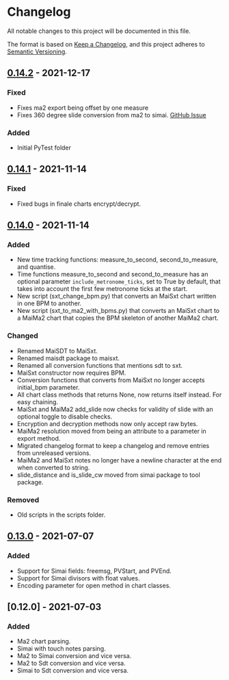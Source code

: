 # Changelog
All notable changes to this project will be documented in this file.

The format is based on [Keep a Changelog](https://keepachangelog.com/en/1.0.0/),
and this project adheres to [Semantic Versioning](https://semver.org/spec/v2.0.0.html).

## [0.14.2] - 2021-12-17
### Fixed
- Fixes ma2 export being offset by one measure
- Fixes 360 degree slide conversion from ma2 to simai. [GitHub Issue](https://github.com/donmai-me/MaiConverter/issues/9)

### Added
- Initial PyTest folder

## [0.14.1] - 2021-11-14
### Fixed
- Fixed bugs in finale charts encrypt/decrypt.

## [0.14.0] - 2021-11-14
### Added
- New time tracking functions: measure_to_second, second_to_measure, and quantise.
- Time functions measure_to_second and second_to_measure has an optional parameter `include_metronome_ticks`, set to True by default, that takes into account the first few metronome ticks at the start.
- New script (sxt_change_bpm.py) that converts an MaiSxt chart written in one BPM to another.
- New script (sxt_to_ma2_with_bpms.py) that converts an MaiSxt chart to a MaiMa2 chart that copies the BPM skeleton of another MaiMa2 chart.

### Changed
- Renamed MaiSDT to MaiSxt.
- Renamed maisdt package to maisxt.
- Renamed all conversion functions that mentions sdt to sxt.
- MaiSxt constructor now requires BPM.
- Conversion functions that converts from MaiSxt no longer accepts initial_bpm parameter.
- All chart class methods that returns None, now returns itself instead. For easy chaining.
- MaiSxt and MaiMa2 add_slide now checks for validity of slide with an optional toggle to disable checks.
- Encryption and decryption methods now only accept raw bytes.
- MaiMa2 resolution moved from being an attribute to a parameter in export method.
- Migrated changelog format to keep a changelog and remove entries from unreleased versions.
- MaiMa2 and MaiSxt notes no longer have a newline character at the end when converted to string.
- slide_distance and is_slide_cw moved from simai package to tool package.

### Removed
- Old scripts in the scripts folder.

## [0.13.0] - 2021-07-07
### Added
- Support for Simai fields: freemsg, PVStart, and PVEnd.
- Support for Simai divisors with float values.
- Encoding parameter for open method in chart classes.

## [0.12.0] - 2021-07-03
### Added
- Ma2 chart parsing.
- Simai with touch notes parsing.
- Ma2 to Simai conversion and vice versa.
- Ma2 to Sdt conversion and vice versa.
- Simai to Sdt conversion and vice versa.

[Unreleased]: https://github.com/donmai-me/MaiConverter/compare/0.14.2...HEAD
[0.14.2]: https://github.com/donmai-me/MaiConverter/compare/0.14.1...0.14.2
[0.14.1]: https://github.com/donmai-me/MaiConverter/compare/0.14.0...0.14.1
[0.14.0]: https://github.com/donmai-me/MaiConverter/compare/0.13.0...0.14.0
[0.13.0]: https://github.com/donmai-me/MaiConverter/compare/0.12.0...0.13.0
